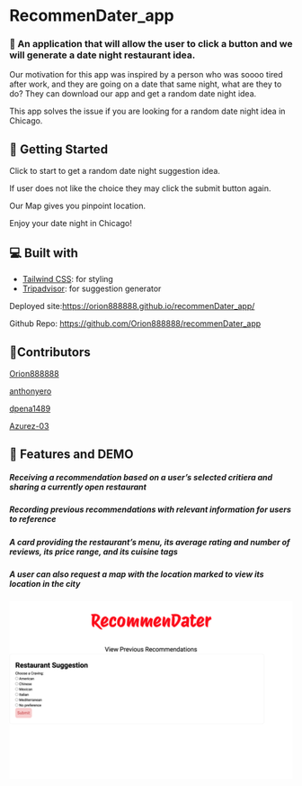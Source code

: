# RecommenDater_app

### 🌟 An application that will allow the user to click a button and we will generate a date night restaurant idea.

Our motivation for this app was inspired by a person who was soooo tired after work, and they are going on a  date that same night, what are they to do? They can download our app and get a random date night idea. 

 This app solves the issue if you are looking for  a random date night idea in Chicago. 




## 🧐 Getting Started

Click to start to get a random date night suggestion idea.

If user does not like the choice they may click the submit button again.

Our Map gives you pinpoint location.

Enjoy your date night in Chicago!

## 💻 Built with
- [Tailwind CSS](https://tailwindcss.com/): for styling
- [Tripadvisor](https://rapidapi.com/DataCrawler/api/tripadvisor16/): for suggestion generator



Deployed site:https://orion888888.github.io/recommenDater_app/


Github Repo: https://github.com/Orion888888/recommenDater_app

## 🙇Contributors
[Orion888888](https://github.com/Orion888888)

[anthonyero](https://github.com/anthonyero)

[dpena1489](https://github.com/dpena1489)

[Azurez-03](https://github.com/Azurez-03)


## 🚀 Features and DEMO

##### Receiving a recommendation based on a user’s selected critiera and sharing a currently open restaurant

##### Recording previous recommendations with relevant information for users to reference

##### A card providing the restaurant’s menu, its average rating and number of reviews, its price range, and its cuisine tags

##### A user can also request a map with the location marked to view its location in the city

![image](/assets/Demo1.png) 



